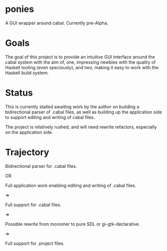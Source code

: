# ponies
A GUI wrapper around cabal. Currently pre-Alpha.

# Goals
The goal of this project is to provide an intuitive GUI interface around the cabal system with the aim of, one, impressing newbies with the quality of Haskell tooling (even speciously), and two, making it easy to work with the Haskell build system.

# Status
This is currently stalled awaiting work by the author on building a bidirectional parser of .cabal files, as well as building up the application side to support editing and writing of cabal files.

The project is relatively rushed, and will need rewrite refactors, especially on the application side.

# Trajectory

Bidirectional parser for .cabal files.

OR

Full application work enabling editing and writing of .cabal files.

=>

Full support for .cabal files.

=>

Possible rewrite from monomer to pure SDL or gi-gtk-declarative.

=>

Full support for .project files.
